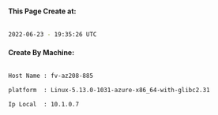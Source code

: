 
   
#### This Page Create at:

```bash

2022-06-23 - 19:35:26 UTC

```

#### Create By Machine:

```bash

Host Name : fv-az208-885

platform  : Linux-5.13.0-1031-azure-x86_64-with-glibc2.31

Ip Local  : 10.1.0.7

```

